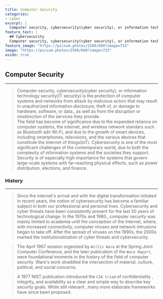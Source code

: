 ```yaml
---
title: Computer Security
categories:
- cyber
excerpt: |
  Computer security, cybersecurity(cyber security), or information technology security(IT security) is the protection of computer systems and networks from attack by malicious actors that may result in unauthorized information disclosure, theft of, or damage to hardware, software, or data.
feature_text: |  
  ## Cybersecurity
  Computer security, cybersecurity(cyber security), or information technology security(ITsecurity) is the protection of computer system and networks from attack by malicious actors that may result in unauthorized information disclosure, theft of, or damage to hardware, software, or data.
feature_image: "https://picsum.photos/2560/600?image=733"
image: "https://picsum.photos/2560/600?image=733"
aside: true
---
```


## Computer Security
---
>Computer security, cybersecurity(cyber security), or information technology security(IT security) is the protection of computer systems and networks from attack by malicious actors that may result in unauthorized information disclosure, theft of, or damage to hardware, software, or data., as well as from the disruption or misdirection of the services they provide.  
> The field has become of significance due to the expanded reliance on computer systems, the internet, and wireless network standars such as Bluetooth adn Wi-Fi, and due to the growth of smart devices, including smartphones, televisions, and the various devices that constitute the Internet of things(loT). Cybersecurity is one of the most significant challenges of the contemporary world,  due to both the complexity of information systems and the societies they support. Security is of especially high importance for systems that govern large-scale systems with far-reaching physical effects, such as power distribution, elections, and finance.

### History
---
> Since the internet's arrival and with the digital transformation initiated in recent years, the notion of cybersecurity has become a familiar subject in both our professional and personal lives. Cybersecurity and cyber threats have been consistently present for the last 50 years of technological change. In the 1970s and 1980., computer security was mainly limited to academia until the conception of the internet, where, with increased connectivity, computer viruses and network intrusions began to take off. After the spread of viruses un the 1990s, the 2000s marked the institutionalization of cyber threats and cybersecurity.  

>The April 1967 session organized by *`Willis Ware`* at the Spring Joint Computer Conference, and the later publication of the *`Ware Report`*, were foundational moments in the history of the field of computer security. Ware's work straddled the intersection of material, culture, political, and social concerns.

> A 1977 NIST publication introduced the `CIA triad` of confidentiality , integrity, and availability as a clear and simple way to describe key security goals. While still relevant , many more elaborate frameworks have since been proposed.

